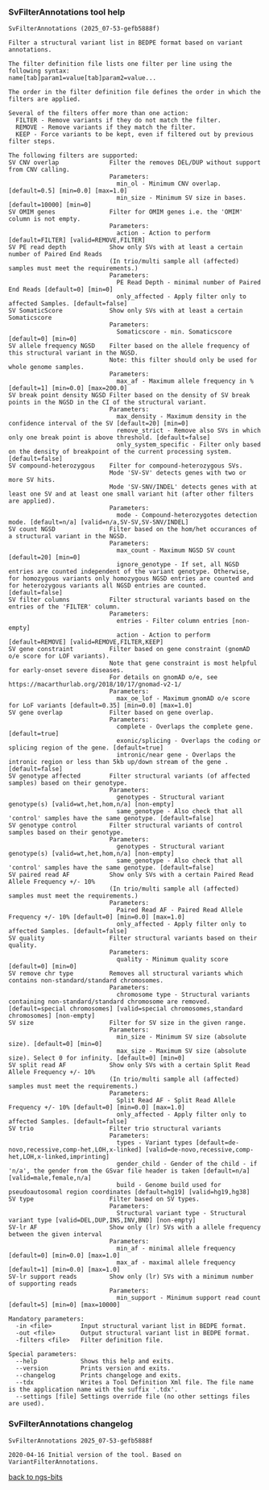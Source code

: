 ### SvFilterAnnotations tool help
	SvFilterAnnotations (2025_07-53-gefb5888f)
	
	Filter a structural variant list in BEDPE format based on variant annotations.
	
	The filter definition file lists one filter per line using the following syntax:
	name[tab]param1=value[tab]param2=value...
	
	The order in the filter definition file defines the order in which the filters are applied.
	
	Several of the filters offer more than one action:
	  FILTER - Remove variants if they do not match the filter.
	  REMOVE - Remove variants if they match the filter.
	  KEEP - Force variants to be kept, even if filtered out by previous filter steps.
	
	The following filters are supported:
	SV CNV overlap              Filter the removes DEL/DUP without support from CNV calling.
	                            Parameters:
	                              min_ol - Minimum CNV overlap. [default=0.5] [min=0.0] [max=1.0]
	                              min_size - Minimum SV size in bases. [default=10000] [min=0]
	SV OMIM genes               Filter for OMIM genes i.e. the 'OMIM' column is not empty.
	                            Parameters:
	                              action - Action to perform [default=FILTER] [valid=REMOVE,FILTER]
	SV PE read depth            Show only SVs with at least a certain number of Paired End Reads
	                            (In trio/multi sample all (affected) samples must meet the requirements.)
	                            Parameters:
	                              PE Read Depth - minimal number of Paired End Reads [default=0] [min=0]
	                              only_affected - Apply filter only to affected Samples. [default=false]
	SV SomaticScore             Show only SVs with at least a certain Somaticscore
	                            Parameters:
	                              Somaticscore - min. Somaticscore [default=0] [min=0]
	SV allele frequency NGSD    Filter based on the allele frequency of this structural variant in the NGSD.
	                            Note: this filter should only be used for whole genome samples.
	                            Parameters:
	                              max_af - Maximum allele frequency in % [default=1] [min=0.0] [max=200.0]
	SV break point density NGSD Filter based on the density of SV break points in the NGSD in the CI of the structural variant.
	                            Parameters:
	                              max_density - Maximum density in the confidence interval of the SV [default=20] [min=0]
	                              remove_strict - Remove also SVs in which only one break point is above threshold. [default=false]
	                              only_system_specific - Filter only based on the density of breakpoint of the current processing system. [default=false]
	SV compound-heterozygous    Filter for compound-heterozygous SVs.
	                            Mode 'SV-SV' detects genes with two or more SV hits.
	                            Mode 'SV-SNV/INDEL' detects genes with at least one SV and at least one small variant hit (after other filters are applied).
	                            Parameters:
	                              mode - Compound-heterozygotes detection mode. [default=n/a] [valid=n/a,SV-SV,SV-SNV/INDEL]
	SV count NGSD               Filter based on the hom/het occurances of a structural variant in the NGSD.
	                            Parameters:
	                              max_count - Maximum NGSD SV count [default=20] [min=0]
	                              ignore_genotype - If set, all NGSD entries are counted independent of the variant genotype. Otherwise, for homozygous variants only homozygous NGSD entries are counted and for heterozygous variants all NGSD entries are counted. [default=false]
	SV filter columns           Filter structural variants based on the entries of the 'FILTER' column.
	                            Parameters:
	                              entries - Filter column entries [non-empty]
	                              action - Action to perform [default=REMOVE] [valid=REMOVE,FILTER,KEEP]
	SV gene constraint          Filter based on gene constraint (gnomAD o/e score for LOF variants).
	                            Note that gene constraint is most helpful for early-onset severe diseases.
	                            For details on gnomAD o/e, see https://macarthurlab.org/2018/10/17/gnomad-v2-1/
	                            Parameters:
	                              max_oe_lof - Maximum gnomAD o/e score for LoF variants [default=0.35] [min=0.0] [max=1.0]
	SV gene overlap             Filter based on gene overlap.
	                            Parameters:
	                              complete - Overlaps the complete gene. [default=true]
	                              exonic/splicing - Overlaps the coding or splicing region of the gene. [default=true]
	                              intronic/near gene - Overlaps the intronic region or less than 5kb up/down stream of the gene . [default=false]
	SV genotype affected        Filter structural variants (of affected samples) based on their genotype.
	                            Parameters:
	                              genotypes - Structural variant genotype(s) [valid=wt,het,hom,n/a] [non-empty]
	                              same_genotype - Also check that all 'control' samples have the same genotype. [default=false]
	SV genotype control         Filter structural variants of control samples based on their genotype.
	                            Parameters:
	                              genotypes - Structural variant genotype(s) [valid=wt,het,hom,n/a] [non-empty]
	                              same_genotype - Also check that all 'control' samples have the same genotype. [default=false]
	SV paired read AF           Show only SVs with a certain Paired Read Allele Frequency +/- 10%
	                            (In trio/multi sample all (affected) samples must meet the requirements.)
	                            Parameters:
	                              Paired Read AF - Paired Read Allele Frequency +/- 10% [default=0] [min=0.0] [max=1.0]
	                              only_affected - Apply filter only to affected Samples. [default=false]
	SV quality                  Filter structural variants based on their quality.
	                            Parameters:
	                              quality - Minimum quality score [default=0] [min=0]
	SV remove chr type          Removes all structural variants which contains non-standard/standard chromosomes.
	                            Parameters:
	                              chromosome type - Structural variants containing non-standard/standard chromosome are removed. [default=special chromosomes] [valid=special chromosomes,standard chromosomes] [non-empty]
	SV size                     Filter for SV size in the given range.
	                            Parameters:
	                              min_size - Minimum SV size (absolute size). [default=0] [min=0]
	                              max_size - Maximum SV size (absolute size). Select 0 for infinity. [default=0] [min=0]
	SV split read AF            Show only SVs with a certain Split Read Allele Frequency +/- 10%
	                            (In trio/multi sample all (affected) samples must meet the requirements.)
	                            Parameters:
	                              Split Read AF - Split Read Allele Frequency +/- 10% [default=0] [min=0.0] [max=1.0]
	                              only_affected - Apply filter only to affected Samples. [default=false]
	SV trio                     Filter trio structural variants
	                            Parameters:
	                              types - Variant types [default=de-novo,recessive,comp-het,LOH,x-linked] [valid=de-novo,recessive,comp-het,LOH,x-linked,imprinting]
	                              gender_child - Gender of the child - if 'n/a', the gender from the GSvar file header is taken [default=n/a] [valid=male,female,n/a]
	                              build - Genome build used for pseudoautosomal region coordinates [default=hg19] [valid=hg19,hg38]
	SV type                     Filter based on SV types.
	                            Parameters:
	                              Structural variant type - Structural variant type [valid=DEL,DUP,INS,INV,BND] [non-empty]
	SV-lr AF                    Show only (lr) SVs with a allele frequency between the given interval
	                            Parameters:
	                              min_af - minimal allele frequency [default=0] [min=0.0] [max=1.0]
	                              max_af - maximal allele frequency [default=1] [min=0.0] [max=1.0]
	SV-lr support reads         Show only (lr) SVs with a minimum number of supporting reads
	                            Parameters:
	                              min_support - Minimum support read count [default=5] [min=0] [max=10000]
	
	Mandatory parameters:
	  -in <file>        Input structural variant list in BEDPE format.
	  -out <file>       Output structural variant list in BEDPE format.
	  -filters <file>   Filter definition file.
	
	Special parameters:
	  --help            Shows this help and exits.
	  --version         Prints version and exits.
	  --changelog       Prints changeloge and exits.
	  --tdx             Writes a Tool Definition Xml file. The file name is the application name with the suffix '.tdx'.
	  --settings [file] Settings override file (no other settings files are used).
	
### SvFilterAnnotations changelog
	SvFilterAnnotations 2025_07-53-gefb5888f
	
	2020-04-16 Initial version of the tool. Based on VariantFilterAnnotations.
[back to ngs-bits](https://github.com/imgag/ngs-bits)